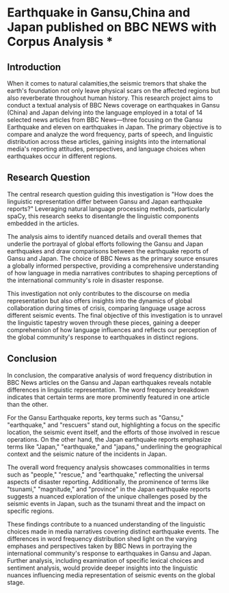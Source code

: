 # Earthquake in Gansu,China and Japan published on BBC NEWS with Corpus Analysis *
## Introduction ##
When it comes to natural calamities,the seismic tremors that shake the earth's foundation not only leave physical scars on the affected regions but also reverberate throughout human history. This research project aims to conduct a textual analysis of BBC News coverage on earthquakes in Gansu (China) and Japan delving into the language employed in a total of 14 selected news articles from BBC News—three focusing on the Gansu Earthquake and eleven on earthquakes in Japan. The primary objective is to compare and analyze the word frequency, parts of speech, and linguistic distribution across these articles, gaining insights into the international media's reporting attitudes, perspectives, and language choices when earthquakes occur in different regions. 

## Research Question ##
The central research question guiding this investigation is  "How does the linguistic representation differ between Gansu and Japan earthquake reports?"  Leveraging natural language processing methods, particularly spaCy, this research seeks to disentangle the linguistic components embedded in the articles.

The analysis aims to identify nuanced details and overall themes that underlie the portrayal of global efforts following the Gansu and Japan earthquakes and draw comparisons between the earthquake reports of Gansu and Japan.  The choice of BBC News as the primary source ensures a globally informed perspective, providing a comprehensive understanding of how language in media narratives contributes to shaping perceptions of the international community's role in disaster response.

This investigation not only contributes to the discourse on media representation but also offers insights into the dynamics of global collaboration during times of crisis, comparing language usage across different seismic events.  The final objective of this investigation is to unravel the linguistic tapestry woven through these pieces, gaining a deeper comprehension of how language influences and reflects our perception of the global community's response to earthquakes in distinct regions.  

## Conclusion ##
In conclusion, the comparative analysis of word frequency distribution in BBC News articles on the Gansu and Japan earthquakes reveals notable differences in linguistic representation.  The word frequency breakdown indicates that certain terms are more prominently featured in one article than the other.

For the Gansu Earthquake reports, key terms such as "Gansu," "earthquake," and "rescuers" stand out, highlighting a focus on the specific location, the seismic event itself, and the efforts of those involved in rescue operations.  On the other hand, the Japan earthquake reports emphasize terms like "Japan," "earthquake," and "japans," underlining the geographical context and the seismic nature of the incidents in Japan.

The overall word frequency analysis showcases commonalities in terms such as "people," "rescue," and "earthquake," reflecting the universal aspects of disaster reporting.  Additionally, the prominence of terms like "tsunami," "magnitude," and "province" in the Japan earthquake reports suggests a nuanced exploration of the unique challenges posed by the seismic events in Japan, such as the tsunami threat and the impact on specific regions.

These findings contribute to a nuanced understanding of the linguistic choices made in media narratives covering distinct earthquake events.  The differences in word frequency distribution shed light on the varying emphases and perspectives taken by BBC News in portraying the international community's response to earthquakes in Gansu and Japan.  Further analysis, including examination of specific lexical choices and sentiment analysis, would provide deeper insights into the linguistic nuances influencing media representation of seismic events on the global stage.

